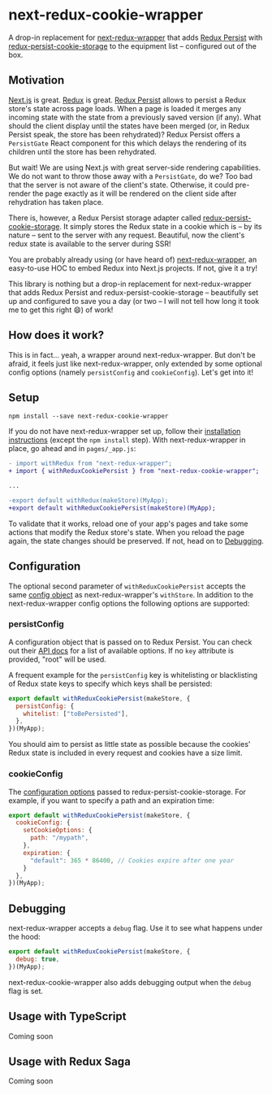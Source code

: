 # next-redux-cookie-wrapper

A drop-in replacement for [next-redux-wrapper](https://github.com/kirill-konshin/next-redux-wrapper) that adds [Redux Persist](https://github.com/rt2zz/redux-persist) with [redux-persist-cookie-storage](https://github.com/abersager/redux-persist-cookie-storage) to the equipment list – configured out of the box.

## Motivation

[Next.js](https://nextjs.org/) is great.
[Redux](https://redux.js.org/) is great.
[Redux Persist](https://github.com/rt2zz/redux-persist) allows to persist a Redux store's state across page loads.
When a page is loaded it merges any incoming state with the state from a previously saved version (if any).
What should the client display until the states have been merged (or, in Redux Persist speak, the store has been rehydrated)?
Redux Persist offers a `PersistGate` React component for this which delays the rendering of its children until the store has been rehydrated.

But wait!
We are using Next.js with great server-side rendering capabilities.
We do not want to throw those away with a `PersistGate`, do we?
Too bad that the server is not aware of the client's state.
Otherwise, it could pre-render the page exactly as it will be rendered on the client side after rehydration has taken place.

There is, however, a Redux Persist storage adapter called [redux-persist-cookie-storage](https://github.com/abersager/redux-persist-cookie-storage).
It simply stores the Redux state in a cookie which is – by its nature – sent to the server with any request.
Beautiful, now the client's redux state is available to the server during SSR!

You are probably already using (or have heard of) [next-redux-wrapper](https://github.com/kirill-konshin/next-redux-wrapper), an easy-to-use HOC to embed Redux into Next.js projects.
If not, give it a try!

This library is nothing but a drop-in replacement for next-redux-wrapper that adds Redux Persist and redux-persist-cookie-storage – beautifully set up and configured to save you a day (or two – I will not tell how long it took me to get this right :smile:) of work!

## How does it work?

This is in fact... yeah, a wrapper around next-redux-wrapper.
But don't be afraid, it feels just like next-redux-wrapper, only extended by some optional config options (namely `persistConfig` and `cookieConfig`).
Let's get into it!

## Setup

```
npm install --save next-redux-cookie-wrapper
```

If you do not have next-redux-wrapper set up, follow their [installation instructions](https://github.com/kirill-konshin/next-redux-wrapper#installation) (except the `npm install` step).
With next-redux-wrapper in place, go ahead and in `pages/_app.js`:

```diff
- import withRedux from "next-redux-wrapper";
+ import { withReduxCookiePersist } from "next-redux-cookie-wrapper";

...

-export default withRedux(makeStore)(MyApp);
+export default withReduxCookiePersist(makeStore)(MyApp);
```

To validate that it works, reload one of your app's pages and take some actions that modify the Redux store's state.
When you reload the page again, the state changes should be preserved.
If not, head on to [Debugging](#debugging).

## Configuration

The optional second parameter of `withReduxCookiePersist` accepts the same [config object](https://github.com/kirill-konshin/next-redux-wrapper#how-it-works) as next-redux-wrapper's `withStore`.
In addition to the next-redux-wrapper config options the following options are supported:

### persistConfig

A configuration object that is passed on to Redux Persist.
You can check out their [API docs](https://github.com/rt2zz/redux-persist/blob/master/docs/api.md#type-persistconfig) for a list of available options.
If no `key` attribute is provided, "root" will be used.

A frequent example for the `persistConfig` key is whitelisting or blacklisting of Redux state keys to specify which keys shall be persisted:

```js
export default withReduxCookiePersist(makeStore, {
  persistConfig: {
    whitelist: ["toBePersisted"],
  },
})(MyApp);
```
You should aim to persist as little state as possible because the cookies' Redux state is included in every request and cookies have a size limit.

### cookieConfig

The [configuration options](https://github.com/abersager/redux-persist-cookie-storage#options) passed to redux-persist-cookie-storage.
For example, if you want to specify a path and an expiration time:

```js
export default withReduxCookiePersist(makeStore, {
  cookieConfig: {
    setCookieOptions: {
      path: "/mypath",
    },
    expiration: {
      "default": 365 * 86400, // Cookies expire after one year
    }
  },
})(MyApp);
```

## Debugging

next-redux-wrapper accepts a `debug` flag.
Use it to see what happens under the hood:

```js
export default withReduxCookiePersist(makeStore, {
  debug: true,
})(MyApp);
```

next-redux-cookie-wrapper also adds debugging output when the `debug` flag is set.

## Usage with TypeScript

Coming soon

## Usage with Redux Saga

Coming soon
